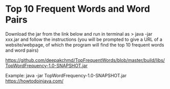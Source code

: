 # Top 10 Frequent Words and Word Pairs

Download the jar from the link below and run in terminal as > java -jar xxx.jar and follow the instructions (you will be prompted to give a URL of a website/webpage, of which the program will find the top 10 frequent words and word pairs)

https://github.com/deepakchmd/TopFrequentWords/blob/master/build/libs/TopWordFrequency-1.0-SNAPSHOT.jar

Example: java -jar TopWordFrequency-1.0-SNAPSHOT.jar https://howtodoinjava.com/
